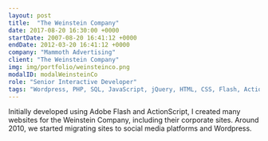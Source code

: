 ```yaml
---
layout: post
title:  "The Weinstein Company"
date: 2017-08-20 16:30:00 +0000
startDate: 2007-08-20 16:41:12 +0000
endDate: 2012-03-20 16:41:12 +0000
company: "Mammoth Advertising"
client: "The Weinstein Company"
img: img/portfolio/weinsteinco.png
modalID: modalWeinsteinCo
role: "Senior Interactive Developer"
tags: "Wordpress, PHP, SQL, JavaScript, jQuery, HTML, CSS, Flash, ActionScript"
---
```

Initially developed using Adobe Flash and ActionScript, I created many websites for the Weinstein Company, including their corporate sites. Around 2010, we started migrating sites to social media platforms and Wordpress.
